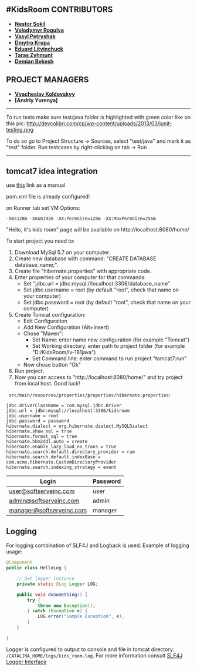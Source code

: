 #KidsRoom
CONTRIBUTORS
------------
* **[Nestor Sokil](https://github.com/nestorsokil)**
* **[Volodymyr Rogulya](https://github.com/vrogulya)**
* **[Vasyl Petryshak](https://github.com/Petryshakvasyl)**
* **[Dmytro Krupa](https://github.com/KrupaDmytro)**
* **[Eduard Litvinchuck](https://github.com/litvinchuck)**
* **[Taras Zyhmunt](https://github.com/EditedBoy)**
* **[Demian Bekesh](https://github.com/bahrianyi)**

PROJECT MANAGERS
------------
* **[Vyacheslav Koldovskyy](https://github.com/koldovsky)**
* **[Andriy Yurenya]**

------------

To run tests make sure test/java folder is highlighted with green color like on this pic: http://devcolibri.com/cp/wp-content/uploads/2013/03/junit-testing.png

To do so go to Project Structure -> Sources, select "test/java" and mark it as "test" folder.
Run testcases by right-clicking on tab -> Run

---------------------------------


tomcat7 idea integration
------------------------
use [this](https://dzone.com/articles/headless-setup-java-project) link as a manual

pom.xml file is already configured!

on Runner tab set VM Options: 
```
-Xms128m -Xmx8192m -XX:PermSize=128m -XX:MaxPermSize=256m
```

"Hello, it's kids room" page will be available on http://localhost:8080/home/

To start project you need to:
 1. Download MySql 5.7 on your computer.
 2. Create new database with command: "CREATE DATABASE database_name;".
 3. Create file "hibernate.properties" with appropriate code.
 4. Enter properties of your computer for that commands:
    - Set "jdbc.url = jdbc:mysql://localhost:3306/database_name"
    - Set jdbc.username = root (by default "root", check that name on your computer)
    - Set jdbc.password = root (by default "root", check that name on your computer)
 5. Create Tomcat configuration:
    - Edit Configuration
    - Add New Configuration (Alt+Insert)
    - Chose "Maven":
        + Set Name: enter name new configuration (for example "Tomcat")
        + Set Working directory: enter path to project folder (for example "D:/KidsRoom/lv-181java")
        + Set Command line: enter command to run project "tomcat7:run"
    - Now chose button "Ok"
 6. Run project.
 7. Now you can access to "http://localhost:8080/home/" and try project from local host. Good luck!

` src/main/resources/properties/properties/hibernate.properties`:
```properties
jdbc.driverClassName = com.mysql.jdbc.Driver
jdbc.url = jdbc:mysql://localhost:3306/kidsroom
jdbc.username = root
jdbc.password = password
hibernate.dialect = org.hibernate.dialect.MySQLDialect
hibernate.show_sql = true
hibernate.format_sql = true
hibernate.hbm2ddl.auto = create
hibernate.enable_lazy_load_no_trans = true
hibernate.search.default.directory_provider = ram
hibernate.search.default.indexBase = com.acme.hibernate.CustomDirectoryProvider
hibernate.search.indexing_strategy = event
```

|Login|Password|
|-----|--------|
|user@softserveinc.com|user|
|admin@softserveinc.com|admin|
|manager@softserveinc.com|manager|

Logging
-------
For logging combination of SLF4J and Logback is used. Example of logging usage:
```java
@Component
public class HelloLog {

    // Get logger instance
    private static @Log Logger LOG;

    public void doSomething() {
        try {
            throw new Exception();
        } catch (Exception e) {
            LOG.error("Sample Exception", e);
        }
    }

}
```
Logger is configured to output to console and file in tomcat directory:
` /CATALINA_HOME/logs/kids_room.log`. For more information consult
[SLF4J Logger Interface](http://www.slf4j.org/apidocs/org/slf4j/Logger.html)
